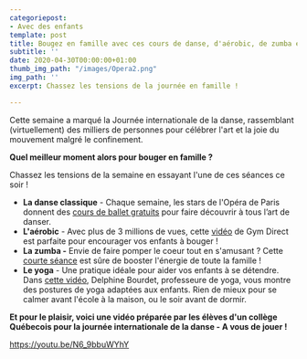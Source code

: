 ```yaml
---
categoriepost:
- Avec des enfants
template: post
title: Bougez en famille avec ces cours de danse, d'aérobic, de zumba et de yoga
subtitle: ''
date: 2020-04-30T00:00:00+01:00
thumb_img_path: "/images/Opera2.png"
img_path: ''
excerpt: Chassez les tensions de la journée en famille !

---
```

Cette semaine a marqué la Journée internationale de la danse, rassemblant (virtuellement) des milliers de personnes pour célébrer l'art et la joie du mouvement malgré le confinement. 

**Quel meilleur moment alors pour bouger en famille ?**

Chassez les tensions de la semaine en essayant l'une de ces séances ce soir !

* **La danse classique** - Chaque semaine, les stars de l'Opéra de Paris donnent des [cours de ballet gratuits](https://www.instagram.com/tv/B_fGvZACctg/?hl=fr) pour faire découvrir à tous l’art de danser.
* **L'aérobic** - Avec plus de 3 millions de vues, cette [vidéo](https://www.youtube.com/watch?v=Yt0wuk_bOXI) de Gym Direct est parfaite pour encourager vos enfants à bouger !
* **La zumba -** Envie de faire pomper le coeur tout en s'amusant ? Cette [courte séance](https://www.youtube.com/watch?v=tIHSkm_LC8s) est sûre de booster l'énergie de toute la famille !
* **Le yoga** - Une pratique idéale pour aider vos enfants à se détendre. Dans [cette vidéo](https://www.youtube.com/watch?v=cM6opeQN9H0), Delphine Bourdet, professeure de yoga, vous montre des postures de yoga adaptées aux enfants. Rien de mieux pour se calmer avant l'école à la maison, ou le soir avant de dormir. 

**Et pour le plaisir, voici une vidéo préparée par les élèves d'un collège Québecois pour la journée internationale de la danse - A vous de jouer !**

https://youtu.be/N6_9bbuWYhY